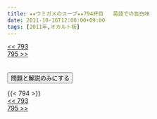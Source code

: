 ```yaml
---
title: ★★ウミガメのスープ★★794杯目   英語での告白味
date: 2011-10-16T12:00:00+09:00
tags: [2011年,オカルト板]
---
```

<div class="th_left"><a href="../793"><< 793</a></div>
<div class="th_right"><a href="../795">795 >></a></div>
<br><br>
<script src="../../js/cupsoup.js"></script>
<form>
<input type="button" value="問題と解説のみにする" onClick="toggleCupsoup()">
</form>
{{< 794 >}}
<div class="th_left"><a href="../793"><< 793</a></div>
<div class="th_right"><a href="../795">795 >></a></div>